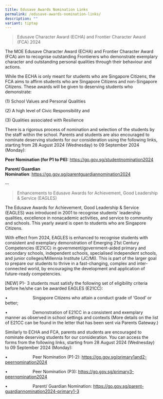 ```yaml
---
title: Edusave Awards Nomination Links
permalink: /edusave-awards-nomination-links/
description: ""
variant: tiptap
---
```

<blockquote>
<p>Edusave Character Award (ECHA) and Frontier Character Award (FCA) 2024</p>
</blockquote>
<p>The MOE Edusave Character Award (ECHA) and Frontier Character Award (FCA)
aim to recognise outstanding Frontierers who demonstrate exemplary character
and outstanding personal qualities through their behaviour and actions.</p>
<p>While the ECHA is only meant for students who are Singapore Citizens,
the FCA aims to affirm students who are Singapore Citizens and non-Singapore
Citizens. These awards will be given to deserving students who demonstrate:</p>
<p>(1) School Values and Personal Qualities</p>
<p>(2) A high level of Civic Responsibility and</p>
<p>(3) Qualities associated with Resilience</p>
<p>There is a rigorous process of nomination and selection of the students
by the staff within the school. Parents and students are also encouraged
to nominate deserving students for our consideration using the following
links, starting from 28 August 2024 (Wednesday) to 09 September 2024 (Monday):</p>
<p><strong>Peer Nomination (for P1 to P6):</strong>&nbsp;<a href="https://go.gov.sg/studentnomination2024" rel="noopener" target="_blank">https://go.gov.sg/studentnomination2024</a>
</p>
<p><strong>Parent/ Guardian Nomination</strong>:&nbsp;<a href="https://go.gov.sg/parentguardiannomination2024" rel="noopener" target="_blank">https://go.gov.sg/parentguardiannomination2024</a>
</p>
<p>--</p>
<blockquote>
<p>Enhancements to Edusave Awards for Achievement, Good Leadership &amp;
Service (EAGLES)</p>
</blockquote>
<p>The Edusave Awards for Achievement, Good Leadership &amp; Service (EAGLES)
was introduced in 2001 to recognise students' leadership qualities, excellence
in nonacademic activities, and service to community and schools. This yearly
award is open to students who are Singapore Citizens.</p>
<p>With effect from 2024, EAGLES is enhanced to recognise students with consistent
and exemplary demonstration of Emerging 21st Century Competencies (E21CC)
in government/government-aided primary and secondary schools, independent
schools, specialised independent schools, and junior colleges/Millennia
Institute (JC/MI). This is part of the larger goal to prepare our students
to thrive in a fast-changing, complex and inter-connected world, by encouraging
the development and application of future-ready competencies.</p>
<p>[NEW] P1- 3 students must satisfy the following set of eligibility criteria
before he/she can be awarded EAGLES (E21CC):</p>
<p>•&nbsp;&nbsp;&nbsp;&nbsp;&nbsp;&nbsp;&nbsp;&nbsp;&nbsp;&nbsp;&nbsp;&nbsp;&nbsp;&nbsp;&nbsp;&nbsp;&nbsp;&nbsp;&nbsp;&nbsp;
Singapore Citizens who attain a conduct grade of ‘Good’ or better;</p>
<p>•&nbsp;&nbsp;&nbsp;&nbsp;&nbsp;&nbsp;&nbsp;&nbsp;&nbsp;&nbsp;&nbsp;&nbsp;&nbsp;&nbsp;&nbsp;&nbsp;&nbsp;&nbsp;&nbsp;&nbsp;
Demonstration of E21CC in a consistent and exemplary manner as observed
in school settings and contexts (More details on the list of E21CC can
be found in the letter that has been sent via Parents Gateway.)</p>
<p>Similarly to ECHA and FCA, parents and students are encouraged to nominate
deserving students for our consideration. You can access the forms from
the following links, starting from 28 August 2024 (Wednesday) to 09 September
2024 (Monday):</p>
<p>•&nbsp;&nbsp;&nbsp;&nbsp;&nbsp;&nbsp;&nbsp;&nbsp;&nbsp;&nbsp;&nbsp;&nbsp;&nbsp;&nbsp;&nbsp;&nbsp;&nbsp;&nbsp;&nbsp;&nbsp;
Peer Nomination (P1-2): <a href="https://go.gov.sg/primary1and2-peernomination2024" rel="noopener noreferrer nofollow" target="_blank">https://go.gov.sg/primary1and2-peernomination2024</a>
</p>
<p>•&nbsp;&nbsp;&nbsp;&nbsp;&nbsp;&nbsp;&nbsp;&nbsp;&nbsp;&nbsp;&nbsp;&nbsp;&nbsp;&nbsp;&nbsp;&nbsp;&nbsp;&nbsp;&nbsp;&nbsp;
Peer Nomination (P3): <a href="https://go.gov.sg/primary3-peernomination2024" rel="noopener noreferrer nofollow" target="_blank">https://go.gov.sg/primary3-peernomination2024</a>
</p>
<p>•&nbsp;&nbsp;&nbsp;&nbsp;&nbsp;&nbsp;&nbsp;&nbsp;&nbsp;&nbsp;&nbsp;&nbsp;&nbsp;&nbsp;&nbsp;&nbsp;&nbsp;&nbsp;&nbsp;&nbsp;
Parent/ Guardian Nomination: <a href="https://go.gov.sg/parent-guardiannomination2024-primary1to3" rel="noopener noreferrer nofollow" target="_blank">https://go.gov.sg/parent-guardiannomination2024-primary1-3</a>
</p>